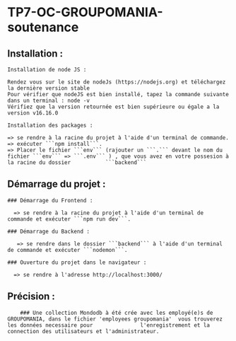 # TP7-OC-GROUPOMANIA-soutenance

  ## Installation : 

    Installation de node JS :

    Rendez vous sur le site de nodeJs (https://nodejs.org) et téléchargez la dernière version stable
    Pour vérifier que nodeJS est bien installé, tapez la commande suivante dans un terminal : node -v
    Vérifiez que la version retournée est bien supérieure ou égale a la version v16.16.0
    
    Installation des packages : 
    
    => se rendre à la racine du projet à l'aide d'un terminal de commande.
    => exécuter ```npm install```.
    => Placer le fichier ```env``` (rajouter un ```.``` devant le nom du fichier ```env``` => ```.env``` ) , que vous avez en votre possesion à la racine du dossier           ```backend```
   
  ## Démarrage du projet :

    ### Démarrage du Frontend : 

      => se rendre à la racine du projet à l'aide d'un terminal de commande et exécuter ```npm run dev```.
     
    ### Démarrage du Backend : 

       => se rendre dans le dossier ```backend``` à l'aide d'un terminal de commande et exécuter ```nodemon```.
       
    ### Ouverture du projet dans le navigateur :
    
      => se rendre à l'adresse http://localhost:3000/ 
     
     
   ## Précision :
   
        ### Une collection Mondodb à été crée avec les employé(e)s de GROUPOMANIA, dans le fichier 'employees groupomania'  vous trouverez les données necessaire pour               l'enregistrement et la connection des utilisateurs et l'administrateur.
